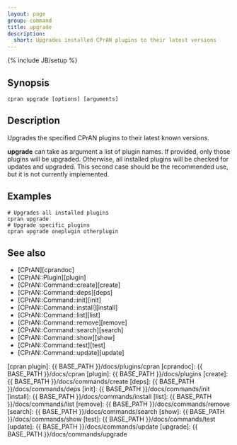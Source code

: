 ```yaml
---
layout: page
group: command
title: upgrade
description:
  short: Upgrades installed CPrAN plugins to their latest versions
---
```

{% include JB/setup %}

## Synopsis

    cpran upgrade [options] [arguments]

## Description

Upgrades the specified CPrAN plugins to their latest known versions.

**upgrade** can take as argument a list of plugin names. If provided, only
those plugins will be upgraded. Otherwise, all installed plugins will be checked
for updates and upgraded. This second case should be the recommended use, but it
is not currently implemented.

## Examples

    # Upgrades all installed plugins
    cpran upgrade
    # Upgrade specific plugins
    cpran upgrade oneplugin otherplugin

## See also

* [CPrAN][cprandoc]
* [CPrAN::Plugin][plugin]
* [CPrAN::Command::create][create]
* [CPrAN::Command::deps][deps]
* [CPrAN::Command::init][init]
* [CPrAN::Command::install][install]
* [CPrAN::Command::list][list]
* [CPrAN::Command::remove][remove]
* [CPrAN::Command::search][search]
* [CPrAN::Command::show][show]
* [CPrAN::Command::test][test]
* [CPrAN::Command::update][update]

[cpran plugin]: {{ BASE_PATH }}/docs/plugins/cpran
[cprandoc]: {{ BASE_PATH }}/docs/cpran
[plugin]:   {{ BASE_PATH }}/docs/plugins
[create]:   {{ BASE_PATH }}/docs/commands/create
[deps]:     {{ BASE_PATH }}/docs/commands/deps
[init]:     {{ BASE_PATH }}/docs/commands/init
[install]:  {{ BASE_PATH }}/docs/commands/install
[list]:     {{ BASE_PATH }}/docs/commands/list
[remove]:   {{ BASE_PATH }}/docs/commands/remove
[search]:   {{ BASE_PATH }}/docs/commands/search
[show]:     {{ BASE_PATH }}/docs/commands/show
[test]:     {{ BASE_PATH }}/docs/commands/test
[update]:   {{ BASE_PATH }}/docs/commands/update
[upgrade]:  {{ BASE_PATH }}/docs/commands/upgrade
